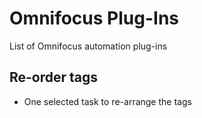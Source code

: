 # Omnifocus Plug-Ins
List of Omnifocus automation plug-ins 

## Re-order tags
- One selected task to re-arrange the tags
